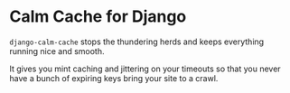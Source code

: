 # Calm Cache for Django

`django-calm-cache` stops the thundering herds and keeps everything running
nice and smooth.

It gives you mint caching and jittering on your timeouts so that you never have
a bunch of expiring keys bring your site to a crawl.

